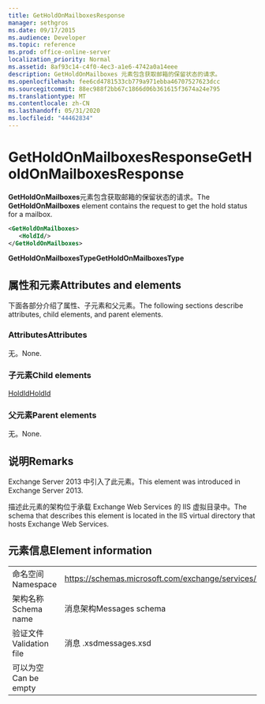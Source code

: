 ```yaml
---
title: GetHoldOnMailboxesResponse
manager: sethgros
ms.date: 09/17/2015
ms.audience: Developer
ms.topic: reference
ms.prod: office-online-server
localization_priority: Normal
ms.assetid: 8af93c14-c4f0-4ec3-a1e6-4742a0a14eee
description: GetHoldOnMailboxes 元素包含获取邮箱的保留状态的请求。
ms.openlocfilehash: fee6cd4781533cb779a971ebba46707527623dcc
ms.sourcegitcommit: 88ec988f2bb67c1866d06b361615f3674a24e795
ms.translationtype: MT
ms.contentlocale: zh-CN
ms.lasthandoff: 05/31/2020
ms.locfileid: "44462834"
---
```

# <a name="getholdonmailboxesresponse"></a><span data-ttu-id="75e16-103">GetHoldOnMailboxesResponse</span><span class="sxs-lookup"><span data-stu-id="75e16-103">GetHoldOnMailboxesResponse</span></span>

<span data-ttu-id="75e16-104">**GetHoldOnMailboxes**元素包含获取邮箱的保留状态的请求。</span><span class="sxs-lookup"><span data-stu-id="75e16-104">The **GetHoldOnMailboxes** element contains the request to get the hold status for a mailbox.</span></span> 
  
```XML
<GetHoldOnMailboxes>
   <HoldId/>
</GetHoldOnMailboxes>
```

 <span data-ttu-id="75e16-105">**GetHoldOnMailboxesType**</span><span class="sxs-lookup"><span data-stu-id="75e16-105">**GetHoldOnMailboxesType**</span></span>
## <a name="attributes-and-elements"></a><span data-ttu-id="75e16-106">属性和元素</span><span class="sxs-lookup"><span data-stu-id="75e16-106">Attributes and elements</span></span>

<span data-ttu-id="75e16-107">下面各部分介绍了属性、子元素和父元素。</span><span class="sxs-lookup"><span data-stu-id="75e16-107">The following sections describe attributes, child elements, and parent elements.</span></span>
  
### <a name="attributes"></a><span data-ttu-id="75e16-108">Attributes</span><span class="sxs-lookup"><span data-stu-id="75e16-108">Attributes</span></span>

<span data-ttu-id="75e16-109">无。</span><span class="sxs-lookup"><span data-stu-id="75e16-109">None.</span></span>
  
### <a name="child-elements"></a><span data-ttu-id="75e16-110">子元素</span><span class="sxs-lookup"><span data-stu-id="75e16-110">Child elements</span></span>

[<span data-ttu-id="75e16-111">HoldId</span><span class="sxs-lookup"><span data-stu-id="75e16-111">HoldId</span></span>](holdid.md)
  
### <a name="parent-elements"></a><span data-ttu-id="75e16-112">父元素</span><span class="sxs-lookup"><span data-stu-id="75e16-112">Parent elements</span></span>

<span data-ttu-id="75e16-113">无。</span><span class="sxs-lookup"><span data-stu-id="75e16-113">None.</span></span>
  
## <a name="remarks"></a><span data-ttu-id="75e16-114">说明</span><span class="sxs-lookup"><span data-stu-id="75e16-114">Remarks</span></span>

<span data-ttu-id="75e16-115">Exchange Server 2013 中引入了此元素。</span><span class="sxs-lookup"><span data-stu-id="75e16-115">This element was introduced in Exchange Server 2013.</span></span>
  
<span data-ttu-id="75e16-116">描述此元素的架构位于承载 Exchange Web Services 的 IIS 虚拟目录中。</span><span class="sxs-lookup"><span data-stu-id="75e16-116">The schema that describes this element is located in the IIS virtual directory that hosts Exchange Web Services.</span></span>
  
## <a name="element-information"></a><span data-ttu-id="75e16-117">元素信息</span><span class="sxs-lookup"><span data-stu-id="75e16-117">Element information</span></span>

|||
|:-----|:-----|
|<span data-ttu-id="75e16-118">命名空间</span><span class="sxs-lookup"><span data-stu-id="75e16-118">Namespace</span></span>  <br/> |https://schemas.microsoft.com/exchange/services/2006/messages  <br/> |
|<span data-ttu-id="75e16-119">架构名称</span><span class="sxs-lookup"><span data-stu-id="75e16-119">Schema name</span></span>  <br/> |<span data-ttu-id="75e16-120">消息架构</span><span class="sxs-lookup"><span data-stu-id="75e16-120">Messages schema</span></span>  <br/> |
|<span data-ttu-id="75e16-121">验证文件</span><span class="sxs-lookup"><span data-stu-id="75e16-121">Validation file</span></span>  <br/> |<span data-ttu-id="75e16-122">消息 .xsd</span><span class="sxs-lookup"><span data-stu-id="75e16-122">messages.xsd</span></span>  <br/> |
|<span data-ttu-id="75e16-123">可以为空</span><span class="sxs-lookup"><span data-stu-id="75e16-123">Can be empty</span></span>  <br/> ||
   

